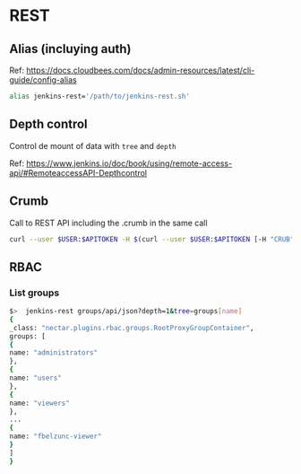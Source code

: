 # REST

## Alias (incluying auth)

Ref: https://docs.cloudbees.com/docs/admin-resources/latest/cli-guide/config-alias

```sh
alias jenkins-rest='/path/to/jenkins-rest.sh'
```

## Depth control

Control de mount of data with `tree` and `depth`

Ref: https://www.jenkins.io/doc/book/using/remote-access-api/#RemoteaccessAPI-Depthcontrol

## Crumb

Call to REST API including the .crumb in the same call

```sh
curl --user $USER:$APITOKEN -H $(curl --user $USER:$APITOKEN [-H "CRUB"] $SERVER/crumbIssuer/api/xml?xpath=concat\(//crumbRequestField,%22:%22,//crumb\))  $SERVER/job/hello-world-flow/build?token=codebase&cause=push
```

## RBAC

### List groups

```sh
$>  jenkins-rest groups/api/json?depth=1&tree=groups[name]
{
_class: "nectar.plugins.rbac.groups.RootProxyGroupContainer",
groups: [
{
name: "administrators"
},
{
name: "users"
},
{
name: "viewers"
},
...
{
name: "fbelzunc-viewer"
}
]
}
```